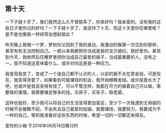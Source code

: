 ## 第十天

一下子就十天了，我们竟然这么久不曾联系了，你来好吗？我亲爱的。没有我的这些日子里你过的好吗？一下子就十天了，我坚持了十天，而这十天里你在哪里呢？是不是也像我一样经常会想起彼此？

昨天晚上我做一个梦，梦到你又回到了我的身边，我激动的像第一次见到你那样，甚至有些无法控制自己。一直以来我都把你当成是我的宝贝媳妇，我好爱你。甚至到今天，我依然后在睡梦里把你当成自己最爱的娘子，当成最重要的人，没有之一。我不知道这意味着什么，或许对你这更是一种压力。

我发现我变了，变成了一个连自己都不认识的人，以前的我不太在意金钱，可是现在，我变得贪婪了，如果看到可能赚钱的机会，我开始眼睛发绿。或许是我长大了吧，也或许是我该变得有钱了，可以不管怎样，我都在尽力的做着自己可以做，需要做的事情。我需要赚足够多的钱，买房子，买车子，取老婆。

这样也挺好，至少我可以将自己的生活变得更加富足，至少下一次我遇到丈母娘的时候不会被瞧不起，不会失去自己最爱的姑娘。我要赚钱，我要努力，我要成为不一样的自己。等到我准备好这些东西的时候，希望一切的一切都还来得及。

爱你的小梅
于2016年06月14日晚12时
